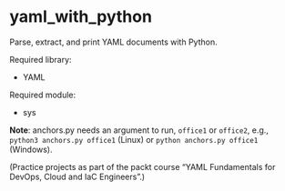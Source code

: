 # yaml_with_python
Parse, extract, and print YAML documents with Python.

Required library:
* YAML

Required module:
* sys

**Note**: anchors.py needs an argument to run, `office1` or `office2`, e.g., `python3 anchors.py office1` (Linux) or `python anchors.py office1` (Windows).

(Practice projects as part of the packt course “YAML Fundamentals for DevOps, Cloud and IaC Engineers”.)
